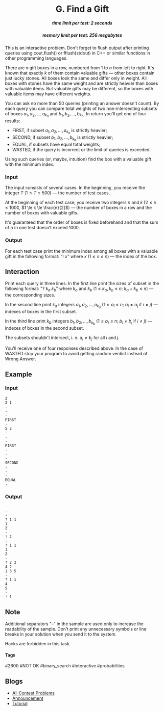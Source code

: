 <h1 style='text-align: center;'> G. Find a Gift</h1>

<h5 style='text-align: center;'>time limit per test: 2 seconds</h5>
<h5 style='text-align: center;'>memory limit per test: 256 megabytes</h5>

This is an interactive problem. Don't forget to flush output after printing queries using cout.flush() or fflush(stdout) in C++ or similar functions in other programming languages.

There are $n$ gift boxes in a row, numbered from $1$ to $n$ from left to right. It's known that exactly $k$ of them contain valuable gifts — other boxes contain just lucky stones. All boxes look the same and differ only in weight. All boxes with stones have the same weight and are strictly heavier than boxes with valuable items. But valuable gifts may be different, so the boxes with valuable items may have different weights.

You can ask no more than $50$ queries (printing an answer doesn't count). By each query you can compare total weights of two non-intersecting subsets of boxes $a_1, a_2, \dots, a_{k_a}$ and $b_1, b_2, \dots, b_{k_b}$. In return you'll get one of four results:

* FIRST, if subset $a_1, a_2, \dots, a_{k_a}$ is strictly heavier;
* SECOND, if subset $b_1, b_2, \dots, b_{k_b}$ is strictly heavier;
* EQUAL, if subsets have equal total weights;
* WASTED, if the query is incorrect or the limit of queries is exceeded.

Using such queries (or, maybe, intuition) find the box with a valuable gift with the minimum index.

### Input

The input consists of several cases. In the beginning, you receive the integer $T$ ($1 \le T \le 500$) — the number of test cases.

At the beginning of each test case, you receive two integers $n$ and $k$ ($2 \le n \le 1000$, $1 \le k \le \frac{n}{2}$) — the number of boxes in a row and the number of boxes with valuable gifts.

It's guaranteed that the order of boxes is fixed beforehand and that the sum of $n$ in one test doesn't exceed $1000$.

### Output

For each test case print the minimum index among all boxes with a valuable gift in the following format: "! $x$" where $x$ ($1 \le x \le n$) — the index of the box.

## Interaction

Print each query in three lines. In the first line print the sizes of subset in the following format: "? $k_a$ $k_b$" where $k_a$ and $k_b$ ($1 \le k_a, k_b \le n$; $k_a + k_b \le n$) — the corresponding sizes.

In the second line print $k_a$ integers $a_1, a_2, \dots, a_{k_a}$ ($1 \le a_i \le n$; $a_i \neq a_j$ if $i \neq j$) — indexes of boxes in the first subset.

In the third line print $k_b$ integers $b_1, b_2, \dots, b_{k_b}$ ($1 \le b_i \le n$; $b_i \neq b_j$ if $i \neq j$) — indexes of boxes in the second subset.

The subsets shouldn't intersect, i. e. $a_i \neq b_j$ for all $i$ and $j$.

You'll receive one of four responses described above. In the case of WASTED stop your program to avoid getting random verdict instead of Wrong Answer.

## Example

### Input


```text
2
2 1
-
-
-
FIRST
-
5 2
-
-
-
FIRST
-
-
-
SECOND
-
-
-
EQUAL
-
```
### Output

```text

-
-
? 1 1
1
2
-
! 2
-
? 1 1
1
2
-
? 2 3
4 2
1 3 5
-
? 1 1
4
5
-
! 1
```
## Note

Additional separators "–" in the sample are used only to increase the readability of the sample. Don't print any unnecessary symbols or line breaks in your solution when you send it to the system.

Hacks are forbidden in this task.



#### Tags 

#2600 #NOT OK #binary_search #interactive #probabilities 

## Blogs
- [All Contest Problems](../Educational_Codeforces_Round_87_(Rated_for_Div._2).md)
- [Announcement](../blogs/Announcement.md)
- [Tutorial](../blogs/Tutorial.md)
